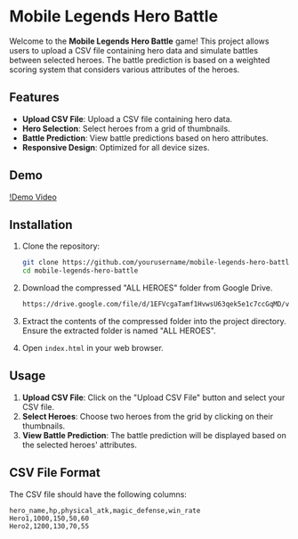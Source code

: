 # Mobile Legends Hero Battle

Welcome to the **Mobile Legends Hero Battle** game! This project allows users to upload a CSV file containing hero data and simulate battles between selected heroes. The battle prediction is based on a weighted scoring system that considers various attributes of the heroes.

## Features

- **Upload CSV File**: Upload a CSV file containing hero data.
- **Hero Selection**: Select heroes from a grid of thumbnails.
- **Battle Prediction**: View battle predictions based on hero attributes.
- **Responsive Design**: Optimized for all device sizes.

## Demo

[!Demo Video](https://youtu.be/S4iWG92YWXc)

## Installation

1. Clone the repository:
    ```bash
    git clone https://github.com/yourusername/mobile-legends-hero-battle.git
    cd mobile-legends-hero-battle
    ```

2. Download the compressed "ALL HEROES" folder from Google Drive.

   ```bash
   https://drive.google.com/file/d/1EFVcgaTamf1HvwsU63qek5e1c7ccGqMD/view?usp=sharing
    ```

4. Extract the contents of the compressed folder into the project directory. Ensure the extracted folder is named "ALL HEROES".

5. Open `index.html` in your web browser.

## Usage

1. **Upload CSV File**: Click on the "Upload CSV File" button and select your CSV file.
2. **Select Heroes**: Choose two heroes from the grid by clicking on their thumbnails.
3. **View Battle Prediction**: The battle prediction will be displayed based on the selected heroes' attributes.

## CSV File Format

The CSV file should have the following columns:

```csv
hero_name,hp,physical_atk,magic_defense,win_rate
Hero1,1000,150,50,60
Hero2,1200,130,70,55
